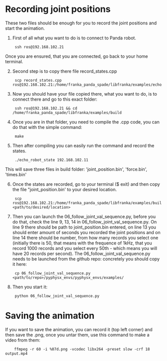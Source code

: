 # Recording joint positions
These two files should be enough for you to record the joint positions and start the animation.
1. First of all what you want to do is to connect to Panda robot.

        ssh ros@192.168.102.21

Once you are ensured, that you are connected, go back to your home terminal.

2. Second step is to copy there file record_states.cpp

        scp record_states.cpp ros@192.168.102.21:/home/franka_panda_spade/libfranka/examples/echo_robot_state.cpp

3. Now you should have your file copied there, what you want to do, is to connect there and go to this exact folder:

        ssh ros@192.168.102.21 && cd /home/franka_panda_spade/libfranka/examples/build

4. Once you are in that folder, you need to compile the .cpp code, you can do that with the simple command:

        make

5. Then after compiling you can easily run the command and record the states.

        ./echo_robot_state 192.168.102.11

This will save three files in build folder: 'joint_position.bin', 'force.bin', 'times.bin'

6. Once the states are recorded, go to your terminal ($ exit) and then copy the file "joint_position.bin' to your desired location.

        scp ros@192.168.102.21:/home/franka_panda_spade/libfranka/examples/build/joint_position.bin <path/to/desired/location>

7. Then you can launch the 06_follow_joint_val_sequence.py, before you do that, check the line 9, 13, 14 in  06_follow_joint_val_sequence.py. On line 9 there should be path to joint_position.bin entered, on line 13 you should enter amount of seconds you recorded the joint positions and on line 14 there should be number, from how many records you select one (initially there is 50, that means with the frequence of 1kHz, that you record 1000 records and you select every 50th - which means you will have 20 records per second). The 06_follow_joint_val_sequence.py needs to be launched from the github repo: concretely you should copy it here:

        cp 06_follow_joint_val_sequence.py <path/to/repo>/pyphysx_envs/pyphysx_envs/examples/

8. Then you start it:

        python 06_follow_joint_val_sequence.py

# Saving the animation

If you want to save the animation, you can record it (top left corner) and then save the .png, once you untar them, use this command to make a video from them:

        ffmpeg -r 60 -i %07d.png -vcodec libx264 -preset slow -crf 18 output.mp4

    
